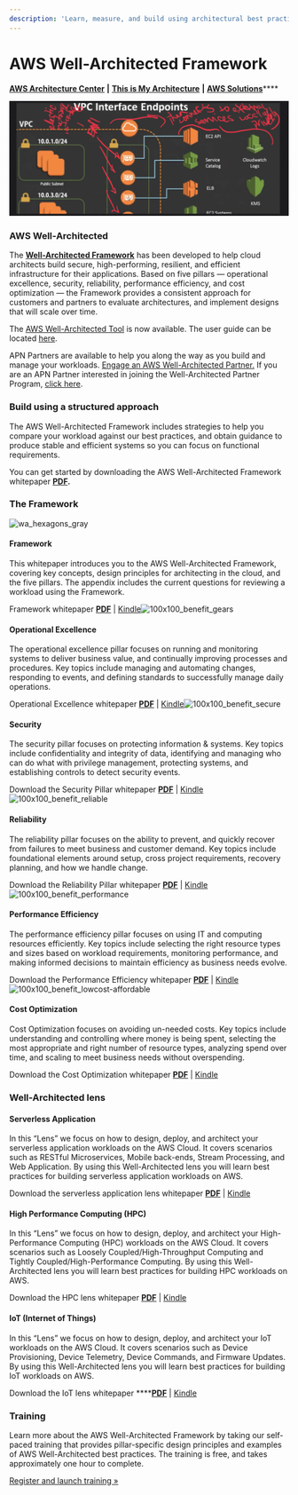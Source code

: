 ```yaml
---
description: 'Learn, measure, and build using architectural best practices'
---
```


# AWS Well-Architected Framework

[**AWS Architecture Center**](https://aws.amazon.com/architecture/?solutions-all.sort-by=item.additionalFields.sortDate&solutions-all.sort-order=desc&whitepapers-main.sort-by=item.additionalFields.sortDate&whitepapers-main.sort-order=desc&reference-architecture.sort-by=item.additionalFields.sortDate&reference-architecture.sort-order=desc) **\|** [**This is My Architecture**](https://aws.amazon.com/this-is-my-architecture/?tma.sort-by=item.additionalFields.airDate&tma.sort-order=desc) **\|** [**AWS Solutions**](https://aws.amazon.com/solutions/?solutions-all.sort-by=item.additionalFields.sortDate&solutions-all.sort-order=desc)\*\*\*\*

![Five pillars in forming the awsWell-architected framework](../../../../.gitbook/assets/image%20%2861%29.png)

### AWS Well-Architected <a id="AWS_Well-Architected"></a>

The [**Well-Architected Framework**](https://d1.awsstatic.com/whitepapers/architecture/AWS_Well-Architected_Framework.pdf) has been developed to help cloud architects build secure, high-performing, resilient, and efficient infrastructure for their applications. Based on five pillars — operational excellence, security, reliability, performance efficiency, and cost optimization — the Framework provides a consistent approach for customers and partners to evaluate architectures, and implement designs that will scale over time.

The [AWS Well-Architected Tool](https://aws.amazon.com/well-architected-tool/) is now available. The user guide can be located [here](https://docs.aws.amazon.com/wellarchitected/latest/userguide/).  

APN Partners are available to help you along the way as you build and manage your workloads. [Engage an AWS Well-Architected Partner.](https://aws.amazon.com/architecture/well-architected/partners/)  If you are an APN Partner interested in joining the Well-Architected Partner Program, [click here](https://aws.amazon.com/partners/well-architected-program).  


### Build using a structured approach <a id="Build_using_a_structured_approach"></a>

The AWS Well-Architected Framework includes strategies to help you compare your workload against our best practices, and obtain guidance to produce stable and efficient systems so you can focus on functional requirements.

You can get started by downloading the AWS Well-Architected Framework whitepaper [**PDF**](https://d1.awsstatic.com/whitepapers/architecture/AWS_Well-Architected_Framework.pdf)**.**

### The Framework <a id="The_Framework"></a>

![wa\_hexagons\_gray](https://d1.awsstatic.com/Well%20Architected/wa_hexagons_gray.1cc33b2bcf6989d49711a13a543fab1717858cdd.png)

#### Framework <a id="Framework"></a>

This whitepaper introduces you to the AWS Well-Architected Framework, covering key concepts, design principles for architecting in the cloud, and the five pillars. The appendix includes the current questions for reviewing a workload using the Framework.

Framework whitepaper [**PDF**](https://d1.awsstatic.com/whitepapers/architecture/AWS_Well-Architected_Framework.pdf) \| [Kindle](https://www.amazon.com/dp/B07VR7BCRJ)![100x100\_benefit\_gears](https://d1.awsstatic.com/icons/benefit-icons/100x100_benefit_gears.a45c6e4644afe76e50f74d9c8e766b84383a2fd9.png)

#### Operational Excellence <a id="Operational_Excellence"></a>

The operational excellence pillar focuses on running and monitoring systems to deliver business value, and continually improving processes and procedures. Key topics include managing and automating changes, responding to events, and defining standards to successfully manage daily operations.

Operational Excellence whitepaper [**PDF**](https://d1.awsstatic.com/whitepapers/architecture/AWS-Operational-Excellence-Pillar.pdf) \| [Kindle](https://www.amazon.com/Operational-Excellence-Pillar-Well-Architected-Whitepaper-ebook/dp/B077NTC6S5/ref=sr_1_1?s=digital-text&ie=UTF8&qid=1511827693&sr=1-1&keywords=operational+excellence+well-architected)![100x100\_benefit\_secure](https://d1.awsstatic.com/icons/benefit-icons/100x100_benefit_secure.8cdef61f59664f369cece7648315335182483893.png)

#### Security <a id="Security"></a>

The security pillar focuses on protecting information & systems. Key topics include confidentiality and integrity of data, identifying and managing who can do what with privilege management, protecting systems, and establishing controls to detect security events.

Download the Security Pillar whitepaper [**PDF**](https://d1.awsstatic.com/whitepapers/architecture/AWS-Security-Pillar.pdf) \| [Kindle](https://www.amazon.com/Security-Pillar-Well-Architected-Framework-Whitepaper-ebook/dp/B01MXRQFUX/ref=sr_1_4?s=digital-text&ie=UTF8&qid=1503806675&sr=1-4&keywords=aws+well-architected)![100x100\_benefit\_reliable](https://d1.awsstatic.com/icons/benefit-icons/100x100_benefit_reliable.5ed99df83307e76aeca0cdc86962f4c59351d9d0.png)

#### Reliability <a id="Reliability"></a>

The reliability pillar focuses on the ability to prevent, and quickly recover from failures to meet business and customer demand. Key topics include foundational elements around setup, cross project requirements, recovery planning, and how we handle change.

Download the Reliability Pillar whitepaper [**PDF**](https://d1.awsstatic.com/whitepapers/architecture/AWS-Reliability-Pillar.pdf) \| [Kindle](https://www.amazon.com/Reliability-Pillar-Well-Architected-Framework-Whitepaper-ebook/dp/B083PNRFLD/ref=sr_1_3?s=digital-text&ie=UTF8&qid=1503806675&sr=1-3&keywords=aws+well-architected)![100x100\_benefit\_performance](https://d1.awsstatic.com/icons/benefit-icons/100x100_benefit_performance.08c18fd8c10933a82bea84c425407c524dbfe7c8.png)

#### Performance Efficiency <a id="Performance_Efficiency"></a>

The performance efficiency pillar focuses on using IT and computing resources efficiently. Key topics include selecting the right resource types and sizes based on workload requirements, monitoring performance, and making informed decisions to maintain efficiency as business needs evolve.

Download the Performance Efficiency whitepaper [**PDF**](https://d1.awsstatic.com/whitepapers/architecture/AWS-Performance-Efficiency-Pillar.pdf) \| [Kindle](https://www.amazon.com/Performance-Efficiency-Pillar-Well-Architected-Whitepaper-ebook/dp/B01MSSLHBX/ref=sr_1_2?s=digital-text&ie=UTF8&qid=1503806675&sr=1-2&keywords=aws+well-architected)![100x100\_benefit\_lowcost-affordable](https://d1.awsstatic.com/icons/benefit-icons/100x100_benefit_lowcost-affordable.12543377bb9da9cd5b7fdbfcf35680fcfb5e34c3.png)

#### Cost Optimization <a id="Cost_Optimization"></a>

Cost Optimization focuses on avoiding un-needed costs. Key topics include understanding and controlling where money is being spent, selecting the most appropriate and right number of resource types, analyzing spend over time, and scaling to meet business needs without overspending.

Download the Cost Optimization whitepaper [**PDF**](https://d1.awsstatic.com/whitepapers/architecture/AWS-Cost-Optimization-Pillar.pdf) \| [Kindle](https://www.amazon.com/Cost-Optimization-Pillar-Well-Architected-Whitepaper-ebook/dp/B01LW7KXRG/ref=sr_1_5?s=digital-text&ie=UTF8&qid=1503806675&sr=1-5&keywords=aws+well-architected)   


### Well-Architected lens <a id="Well-Architected_lens"></a>

#### Serverless Application <a id="Serverless_Application_"></a>

In this “Lens” we focus on how to design, deploy, and architect your serverless application workloads on the AWS Cloud. It covers scenarios such as RESTful Microservices, Mobile back-ends, Stream Processing, and Web Application. By using this Well-Architected lens you will learn best practices for building serverless application workloads on AWS.  


Download the serverless application lens whitepaper [**PDF**](https://d1.awsstatic.com/whitepapers/architecture/AWS-Serverless-Applications-Lens.pdf) \| [Kindle](https://www.amazon.com/dp/B082TXMZ5T)

#### High Performance Computing \(HPC\) <a id="High_Performance_Computing_(HPC)"></a>

In this “Lens” we focus on how to design, deploy, and architect your High-Performance Computing \(HPC\) workloads on the AWS Cloud. It covers scenarios such as Loosely Coupled/High-Throughput Computing and Tightly Coupled/High-Performance Computing. By using this Well-Architected lens you will learn best practices for building HPC workloads on AWS.

Download the HPC lens whitepaper [**PDF**](https://d1.awsstatic.com/whitepapers/architecture/AWS-HPC-Lens.pdf) \| [Kindle](https://www.amazon.com/dp/B082TRK76F)  


#### IoT \(Internet of Things\) <a id="IoT_(Internet_of_Things)"></a>

In this “Lens” we focus on how to design, deploy, and architect your IoT workloads on the AWS Cloud. It covers scenarios such as Device Provisioning, Device Telemetry, Device Commands, and Firmware Updates. By using this Well-Architected lens you will learn best practices for building IoT workloads on AWS.

Download the IoT lens whitepaper ****[**PDF**](https://d1.awsstatic.com/whitepapers/architecture/AWS-IoT-Lens.pdf) \| [Kindle](https://www.amazon.com/dp/B082XSCMRX)

### Training <a id="Training"></a>

Learn more about the AWS Well-Architected Framework by taking our self-paced training that provides pillar-specific design principles and examples of AWS Well-Architected best practices. The training is free, and takes approximately one hour to complete.

[Register and launch training »](https://www.aws.training/Details/Curriculum?id=42037)

